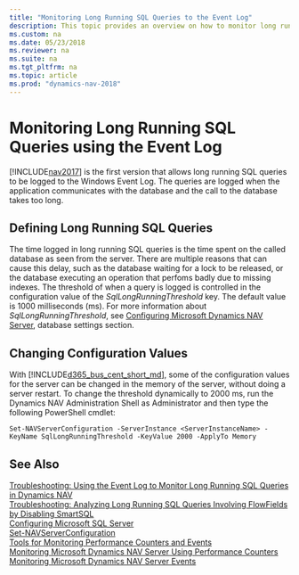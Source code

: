 ```yaml
---
title: "Monitoring Long Running SQL Queries to the Event Log"
description: This topic provides an overview on how to monitor long running SQL queries in the event log starting with NAV 2017. 
ms.custom: na
ms.date: 05/23/2018
ms.reviewer: na
ms.suite: na
ms.tgt_pltfrm: na
ms.topic: article
ms.prod: "dynamics-nav-2018"
---
```

# Monitoring Long Running SQL Queries using the Event Log

<!-- This topic needs to be updated for the BC autumn release. -->
 
[!INCLUDE[nav2017](../developer/includes/nav2017.md)] is the first version that allows long running SQL queries to be logged to the Windows Event Log. The queries are logged when the application communicates with the database and the call to the database takes too long.

## Defining Long Running SQL Queries 
The time logged in long running SQL queries is the time spent on the called database as seen from the server. There are multiple reasons that can cause this delay, such as the database waiting for a lock to be released, or the database executing an operation that perfoms badly due to missing indexes.
The threshold of when a query is logged is controlled in the configuration value of the *SqlLongRunningThreshold* key. The default value is 1000 milliseconds (ms). For more information about *SqlLongRunningThreshold*, see [Configuring Microsoft Dynamics NAV Server](configuring-microsoft-dynamics-nav-server.md), database settings section. 

## Changing Configuration Values
With [!INCLUDE[d365_bus_cent_short_md](../developer/includes/d365_bus_cent_short_md.md)], some of the configuration values for the server can be changed in the memory of the server, without doing a server restart. To change the threshold dynamically to 2000 ms, run the Dynamics NAV Administration Shell as Administrator and then type the following PowerShell cmdlet:

```
Set-NAVServerConfiguration -ServerInstance <ServerInstanceName> -KeyName SqlLongRunningThreshold -KeyValue 2000 -ApplyTo Memory
```



## See Also

[Troubleshooting: Using the Event Log to Monitor Long Running SQL Queries in Dynamics NAV](troubleshooting-long-running-queries-using-event-log.md)     
[Troubleshooting: Analyzing Long Running SQL Queries Involving FlowFields by Disabling SmartSQL](troubleshooting-queries-involving-flowfields-by-disabling-smartsql.md)  
[Configuring Microsoft SQL Server](Configuring-Microsoft-SQL-Server.md)  
[Set-NAVServerConfiguration](https://go.microsoft.com/fwlink/?linkid=401394)      
[Tools for Monitoring Performance Counters and Events](Tools-for-Monitoring-Performance-Counters-and-Events.md)  
[Monitoring Microsoft Dynamics NAV Server Using Performance Counters](Monitoring-Microsoft-Dynamics-NAV-Server-Using-Performance-Counters.md)  
[Monitoring Microsoft Dynamics NAV Server Events](Monitoring-Microsoft-Dynamics-NAV-Server-Events.md)    


